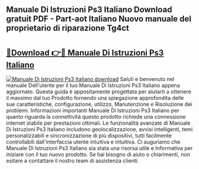 ## Manuale Di Istruzioni Ps3 Italiano Download gratuit PDF - Part-aot Italiano Nuovo manuale del proprietario di riparazione Tg4ct

# <h2><a href="http://dfg6kj.blite.top/?on=Manuale+Di+Istruzioni+Ps3+Italiano">🔗Download 👉🔴 Manuale Di Istruzioni Ps3 Italiano</a></h2>

[![Manuale Di Istruzioni Ps3 Italiano download](https://i.imgur.com/lujVjoI.png)](http://dfg6kj.blite.top/?on=Manuale+Di+Istruzioni+Ps3+Italiano)
Saluti e benvenuto nel manuale Dell'utente per il tuo Manuale Di Istruzioni Ps3 Italiano appena aggiornato. Questa guida è appositamente progettata per aiutarti a ottenere il massimo dal tuo Prodotto fornendo una spiegazione approfondita delle sue caratteristiche, configurazione, utilizzo, Manutenzione e Risoluzione dei problemi. Informazioni importanti Manuale Di Istruzioni Ps3 Italiano per quanto riguarda la connettività questo prodotto richiede una connessione internet stabile per prestazioni ottimali. Le funzionalità avanzate di Manuale Di Istruzioni Ps3 Italiano includono geolocalizzazione, avvisi intelligenti, temi personalizzabili e sincronizzazione di più dispositivi, tutti facilmente controllabili dall'interfaccia utente intuitiva e intuitiva. Ci auguriamo che Manuale Di Istruzioni Ps3 Italiano sia stata una risorsa utile e Informativa per iniziare con il tuo nuovo prodotto. Se hai bisogno di aiuto o chiarimenti, non esitare a contattare il nostro team di assistenza clienti.
